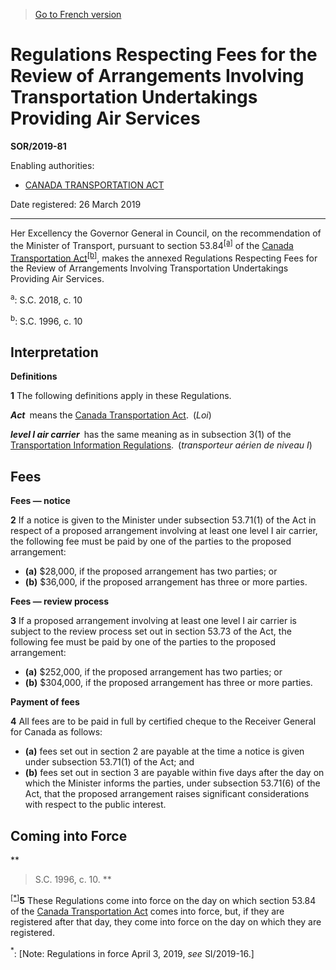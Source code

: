 > [Go to French version](/fr/Règlements/Décrets,%20ordonnances%20et%20règlements%20statutaires/2019/81.md)

# Regulations Respecting Fees for the Review of Arrangements Involving Transportation Undertakings Providing Air Services

**SOR/2019-81**

Enabling authorities: 
- [CANADA TRANSPORTATION ACT](/en/Acts/Statutes%20of%20Canada/1996/c.%2010.md)

Date registered: 26 March 2019

----------

Her Excellency the Governor General in Council, on the recommendation of the Minister of Transport, pursuant to section 53.84<sup><a href='#fn_2-265e_hq_21289'>[a]</a></sup> of the [Canada Transportation Act](/en/Acts/Statutes%20of%20Canada/1996/c.%2010.md)<sup><a href='#fn_2-265e_hq_21290'>[b]</a></sup>, makes the annexed Regulations Respecting Fees for the Review of Arrangements Involving Transportation Undertakings Providing Air Services.

<a name='fn_2-265e_hq_21289'><sup>a</sup></a>: S.C. 2018, c. 10<br />

<a name='fn_2-265e_hq_21290'><sup>b</sup></a>: S.C. 1996, c. 10<br />




## Interpretation



**Definitions**

**1** The following definitions apply in these Regulations.

***Act*** means the [Canada Transportation Act](/en/Acts/Statutes%20of%20Canada/1996/c.%2010.md). (*Loi*)

***level I air carrier*** has the same meaning as in subsection 3(1) of the [Transportation Information Regulations](/en/Regulations/Statutory%20Orders%20and%20Regulations/96/334.md). (*transporteur aérien de niveau I*)




## Fees



**Fees — notice**

**2** If a notice is given to the Minister under subsection 53.71(1) of the Act in respect of a proposed arrangement involving at least one level I air carrier, the following fee must be paid by one of the parties to the proposed arrangement:
- **(a)** $28,000, if the proposed arrangement has two parties; or
- **(b)** $36,000, if the proposed arrangement has three or more parties.




**Fees — review process**

**3** If a proposed arrangement involving at least one level I air carrier is subject to the review process set out in section 53.73 of the Act, the following fee must be paid by one of the parties to the proposed arrangement:
- **(a)** $252,000, if the proposed arrangement has two parties; or
- **(b)** $304,000, if the proposed arrangement has three or more parties.




**Payment of fees**

**4** All fees are to be paid in full by certified cheque to the Receiver General for Canada as follows:
- **(a)** fees set out in section 2 are payable at the time a notice is given under subsection 53.71(1) of the Act; and
- **(b)** fees set out in section 3 are payable within five days after the day on which the Minister informs the parties, under subsection 53.71(6) of the Act, that the proposed arrangement raises significant considerations with respect to the public interest.




## Coming into Force



**
> S.C. 1996, c. 10.
**

<sup><a href='#fn_SOR-2019-81_e_transform_hq_24623'>[*]</a></sup>**5** These Regulations come into force on the day on which section 53.84 of the [Canada Transportation Act](/en/Acts/Statutes%20of%20Canada/1996/c.%2010.md) comes into force, but, if they are registered after that day, they come into force on the day on which they are registered.

<a name='fn_SOR-2019-81_e_transform_hq_24623'><sup>*</sup></a>: [Note: Regulations in force April 3, 2019, *see* SI/2019-16.]<br />


